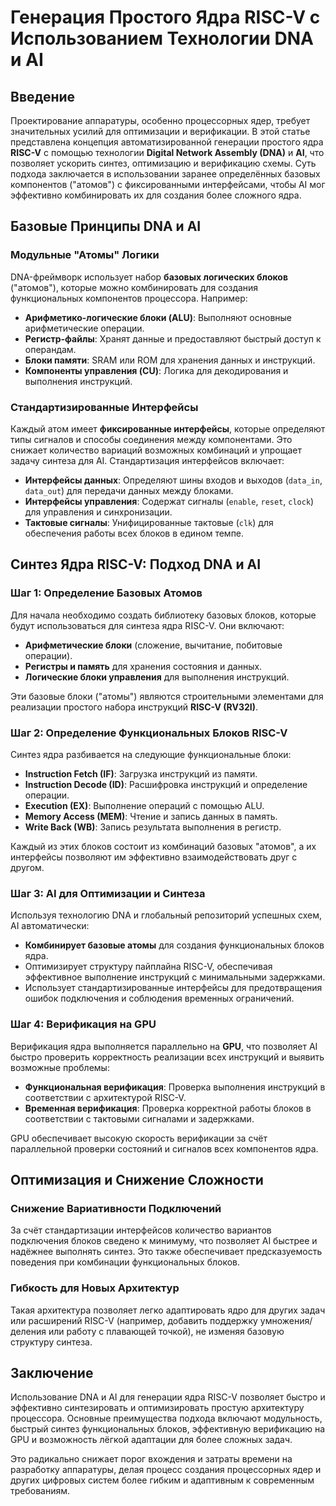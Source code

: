 # Генерация Простого Ядра RISC-V с Использованием Технологии DNA и AI

## Введение
Проектирование аппаратуры, особенно процессорных ядер, требует значительных усилий для оптимизации и верификации. В этой статье представлена концепция автоматизированной генерации простого ядра **RISC-V** с помощью технологии **Digital Network Assembly (DNA)** и **AI**, что позволяет ускорить синтез, оптимизацию и верификацию схемы. Суть подхода заключается в использовании заранее определённых базовых компонентов ("атомов") с фиксированными интерфейсами, чтобы AI мог эффективно комбинировать их для создания более сложного ядра.

## Базовые Принципы DNA и AI

### Модульные "Атомы" Логики
DNA-фреймворк использует набор **базовых логических блоков** ("атомов"), которые можно комбинировать для создания функциональных компонентов процессора. Например:
- **Арифметико-логические блоки (ALU)**: Выполняют основные арифметические операции.
- **Регистр-файлы**: Хранят данные и предоставляют быстрый доступ к операндам.
- **Блоки памяти**: SRAM или ROM для хранения данных и инструкций.
- **Компоненты управления (CU)**: Логика для декодирования и выполнения инструкций.

### Стандартизированные Интерфейсы
Каждый атом имеет **фиксированные интерфейсы**, которые определяют типы сигналов и способы соединения между компонентами. Это снижает количество вариаций возможных комбинаций и упрощает задачу синтеза для AI. Стандартизация интерфейсов включает:
- **Интерфейсы данных**: Определяют шины входов и выходов (`data_in`, `data_out`) для передачи данных между блоками.
- **Интерфейсы управления**: Содержат сигналы (`enable`, `reset`, `clock`) для управления и синхронизации.
- **Тактовые сигналы**: Унифицированные тактовые (`clk`) для обеспечения работы всех блоков в едином темпе.

## Синтез Ядра RISC-V: Подход DNA и AI

### Шаг 1: Определение Базовых Атомов
Для начала необходимо создать библиотеку базовых блоков, которые будут использоваться для синтеза ядра RISC-V. Они включают:
- **Арифметические блоки** (сложение, вычитание, побитовые операции).
- **Регистры и память** для хранения состояния и данных.
- **Логические блоки управления** для выполнения инструкций.

Эти базовые блоки ("атомы") являются строительными элементами для реализации простого набора инструкций **RISC-V (RV32I)**.

### Шаг 2: Определение Функциональных Блоков RISC-V
Синтез ядра разбивается на следующие функциональные блоки:
- **Instruction Fetch (IF)**: Загрузка инструкций из памяти.
- **Instruction Decode (ID)**: Расшифровка инструкций и определение операции.
- **Execution (EX)**: Выполнение операций с помощью ALU.
- **Memory Access (MEM)**: Чтение и запись данных в память.
- **Write Back (WB)**: Запись результата выполнения в регистр.

Каждый из этих блоков состоит из комбинаций базовых "атомов", а их интерфейсы позволяют им эффективно взаимодействовать друг с другом.

### Шаг 3: AI для Оптимизации и Синтеза
Используя технологию DNA и глобальный репозиторий успешных схем, AI автоматически:
- **Комбинирует базовые атомы** для создания функциональных блоков ядра.
- Оптимизирует структуру пайплайна RISC-V, обеспечивая эффективное выполнение инструкций с минимальными задержками.
- Использует стандартизированные интерфейсы для предотвращения ошибок подключения и соблюдения временных ограничений.

### Шаг 4: Верификация на GPU
Верификация ядра выполняется параллельно на **GPU**, что позволяет AI быстро проверить корректность реализации всех инструкций и выявить возможные проблемы:
- **Функциональная верификация**: Проверка выполнения инструкций в соответствии с архитектурой RISC-V.
- **Временная верификация**: Проверка корректной работы блоков в соответствии с тактовыми сигналами и задержками.

GPU обеспечивает высокую скорость верификации за счёт параллельной проверки состояний и сигналов всех компонентов ядра.

## Оптимизация и Снижение Сложности
### Снижение Вариативности Подключений
За счёт стандартизации интерфейсов количество вариантов подключения блоков сведено к минимуму, что позволяет AI быстрее и надёжнее выполнять синтез. Это также обеспечивает предсказуемость поведения при комбинации функциональных блоков.

### Гибкость для Новых Архитектур
Такая архитектура позволяет легко адаптировать ядро для других задач или расширений RISC-V (например, добавить поддержку умножения/деления или работу с плавающей точкой), не изменяя базовую структуру синтеза.

## Заключение
Использование DNA и AI для генерации ядра RISC-V позволяет быстро и эффективно синтезировать и оптимизировать простую архитектуру процессора. Основные преимущества подхода включают модульность, быстрый синтез функциональных блоков, эффективную верификацию на GPU и возможность лёгкой адаптации для более сложных задач.

Это радикально снижает порог вхождения и затраты времени на разработку аппаратуры, делая процесс создания процессорных ядер и других цифровых систем более гибким и адаптивным к современным требованиям.